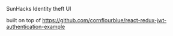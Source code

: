 SunHacks Identity theft UI

built on top of
https://github.com/cornflourblue/react-redux-jwt-authentication-example